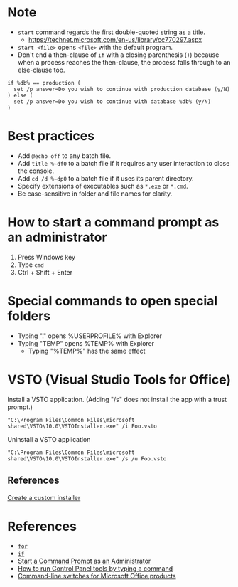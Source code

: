 # Note
* `start` command regards the first double-quoted string as a title.
  * https://technet.microsoft.com/en-us/library/cc770297.aspx
* `start <file>` opens `<file>` with the default program.
* Don't end a then-clause of `if` with a closing parenthesis (`)`) because when a process reaches the then-clause, the process falls through to an else-clause too.
```batch
if %db% == production (
  set /p answer=Do you wish to continue with production database (y/N)
) else (
  set /p answer=Do you wish to continue with database %db% (y/N)
)
```

# Best practices
* Add `@echo off` to any batch file.
* Add `title %~df0` to a batch file if it requires any user interaction to close the console.
* Add `cd /d %~dp0` to a batch file if it uses its parent directory.
* Specify extensions of executables such as `*.exe` or `*.cmd`.
* Be case-sensitive in folder and file names for clarity.

# How to start a command prompt as an administrator
1. Press Windows key
2. Type `cmd`
3. Ctrl + Shift + Enter

# Special commands to open special folders
* Typing "." opens %USERPROFILE% with Explorer
* Typing "TEMP" opens %TEMP% with Explorer
  * Typing "%TEMP%" has the same effect

# VSTO (Visual Studio Tools for Office)
Install a VSTO application. (Adding "/s" does not install the app with a trust prompt.)
```batch
"C:\Program Files\Common Files\microsoft shared\VSTO\10.0\VSTOInstaller.exe" /i Foo.vsto
```

Uninstall a VSTO application
```batch
"C:\Program Files\Common Files\microsoft shared\VSTO\10.0\VSTOInstaller.exe" /s /u Foo.vsto
```

## References
[Create a custom installer](https://docs.microsoft.com/en-us/visualstudio/vsto/deploying-an-office-solution-by-using-clickonce#Custom)

# References
* [`for`](https://technet.microsoft.com/en-us/library/bb490909.aspx)
* [`if`](https://technet.microsoft.com/en-us/library/bb490920.aspx)
* [Start a Command Prompt as an Administrator](https://technet.microsoft.com/en-us/library/cc947813.aspx)
* [How to run Control Panel tools by typing a command](https://support.microsoft.com/en-us/help/192806/how-to-run-control-panel-tools-by-typing-a-command)
* [Command-line switches for Microsoft Office products](https://support.office.com/en-us/article/command-line-switches-for-microsoft-office-products-079164cd-4ef5-4178-b235-441737deb3a6)
